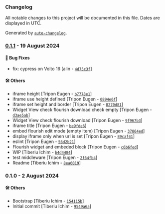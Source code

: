 ### Changelog

All notable changes to this project will be documented in this file. Dates are displayed in UTC.

Generated by [`auto-changelog`](https://github.com/CookPete/auto-changelog).

### [0.1.1](https://github.com/eea/volto-flourish/compare/0.1.0...0.1.1) - 19 August 2024

#### :bug: Bug Fixes

- fix: cypress on Volto 16 [alin - [`4d75c3f`](https://github.com/eea/volto-flourish/commit/4d75c3f72fb06897c0424d1422f0ff97a9aad1e4)]

#### :hammer_and_wrench: Others

- iframe height [Tripon Eugen - [`b7778e1`](https://github.com/eea/volto-flourish/commit/b7778e109775fb13eb9a94b6a7ce064c194f2ab7)]
- iframe use height defined [Tripon Eugen - [`0894e6f`](https://github.com/eea/volto-flourish/commit/0894e6fed948ba2e9f8cade45baea61c017a5b14)]
- iframe set height and border [Tripon Eugen - [`8270d81`](https://github.com/eea/volto-flourish/commit/8270d81cba8f83e2e7adec4a81b524c2f9d034f9)]
- Widget View check flourish download check empty [Tripon Eugen - [`d3ae5ab`](https://github.com/eea/volto-flourish/commit/d3ae5ab5e3031ef1d8bfd6809fbddcb256dcf0c9)]
- Widget View check flourish download [Tripon Eugen - [`9f967b3`](https://github.com/eea/volto-flourish/commit/9f967b365e81ca1d5613148e10813011144fafed)]
- iframe title [Tripon Eugen - [`be9fde6`](https://github.com/eea/volto-flourish/commit/be9fde6bf2a8bcb9ab450d364c6f43b2ca2ad13f)]
- embed flourish edit mode (empty item) [Tripon Eugen - [`37864ed`](https://github.com/eea/volto-flourish/commit/37864ed905556b53827f9b7385495744094863dd)]
- display iframe only when url is set [Tripon Eugen - [`89caf41`](https://github.com/eea/volto-flourish/commit/89caf4112ac53dd1a0ba904e32536d96fafc723c)]
- eslint [Tripon Eugen - [`56d2b21`](https://github.com/eea/volto-flourish/commit/56d2b214a2f574bbf8b00cc41871f33a25713a5c)]
- Flourish widget and embeded block [Tripon Eugen - [`c6b6fed`](https://github.com/eea/volto-flourish/commit/c6b6fed75367fb2f5de13aea71c543b9018f40af)]
- WIP [Tiberiu Ichim - [`b4d4484`](https://github.com/eea/volto-flourish/commit/b4d448427c8dfc71327b8ba1b471dd6d4d30883f)]
- test middleware [Tripon Eugen - [`2f64fb4`](https://github.com/eea/volto-flourish/commit/2f64fb4900b8f69019b659b6560fe55f4e46c023)]
- Readme [Tiberiu Ichim - [`8ea6019`](https://github.com/eea/volto-flourish/commit/8ea6019dd75ac679db3f9a557e5e3be1da5b5bf8)]
### 0.1.0 - 2 August 2024

#### :hammer_and_wrench: Others

- Bootstrap [Tiberiu Ichim - [`154115b`](https://github.com/eea/volto-flourish/commit/154115b9197720809e8dfe66315c48ce363c4478)]
- Initial commit [Tiberiu Ichim - [`9549a6a`](https://github.com/eea/volto-flourish/commit/9549a6a2d506f03a7901bd5b8667a63a135bb750)]

